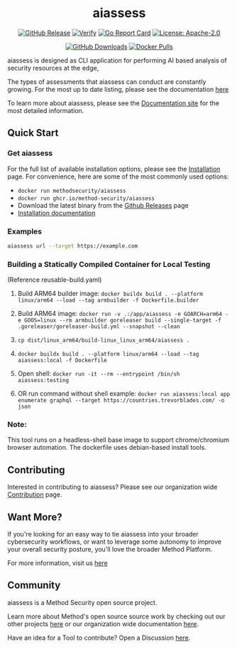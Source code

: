 <div align="center">
<h1>aiassess</h1>

[![GitHub Release][release-img]][release]
[![Verify][verify-img]][verify]
[![Go Report Card][go-report-img]][go-report]
[![License: Apache-2.0][license-img]][license]

[![GitHub Downloads][github-downloads-img]][release]
[![Docker Pulls][docker-pulls-img]][docker-pull]

</div>
aiassess is designed as CLI application for performing AI based analysis of security resources at the edge,

The types of assessments that aiassess can conduct are constantly growing. For the most up to date listing, please see the documentation [here](./docs/index.md)

To learn more about aiassess, please see the [Documentation site](https://method-security.github.io/aiassess/) for the most detailed information.

## Quick Start

### Get aiassess

For the full list of available installation options, please see the [Installation](./getting-started/installation.md) page. For convenience, here are some of the most commonly used options:

- `docker run methodsecurity/aiassess`
- `docker run ghcr.io/method-security/aiassess`
- Download the latest binary from the [Github Releases](https://github.com/Method-Security/aiassess/releases/latest) page
- [Installation documentation](./getting-started/installation.md)

### Examples

```bash
aiassess url --target https://example.com
```

### Building a Statically Compiled Container for Local Testing
(Reference reusable-build.yaml)

1. Build ARM64 builder image: `docker buildx build . --platform linux/arm64 --load --tag armbuilder -f Dockerfile.builder`

2. Build ARM64 image: `docker run -v .:/app/aiassess -e GOARCH=arm64 -e GOOS=linux --rm armbuilder goreleaser build --single-target -f .goreleaser/goreleaser-build.yml --snapshot --clean`

3. `cp dist/linux_arm64/build-linux_linux_arm64/aiassess .`

4. `docker buildx build . --platform linux/arm64 --load --tag aiassess:local -f Dockerfile`

5. Open shell: `docker run -it --rm --entrypoint /bin/sh aiassess:testing`

6. OR run command without shell example: `docker run aiassess:local app enumerate graphql --target https://countries.trevorblades.com/ -o json`


### Note:
This tool runs on a headless-shell base image to support chrome/chromium browser automation. The dockerfile uses debian-based install tools. 

## Contributing

Interested in contributing to aiassess? Please see our organization wide [Contribution](https://method-security.github.io/community/contribute/discussions.html) page.

## Want More?

If you're looking for an easy way to tie aiassess into your broader cybersecurity workflows, or want to leverage some autonomy to improve your overall security posture, you'll love the broader Method Platform.

For more information, visit us [here](https://method.security)

## Community

aiassess is a Method Security open source project.

Learn more about Method's open source source work by checking out our other projects [here](https://github.com/Method-Security) or our organization wide documentation [here](https://method-security.github.io).

Have an idea for a Tool to contribute? Open a Discussion [here](https://github.com/Method-Security/Method-Security.github.io/discussions).

[verify]: https://github.com/Method-Security/aiassess/actions/workflows/verify.yml
[verify-img]: https://github.com/Method-Security/aiassess/actions/workflows/verify.yml/badge.svg
[go-report]: https://goreportcard.com/report/github.com/Method-Security/aiassess
[go-report-img]: https://goreportcard.com/badge/github.com/Method-Security/aiassess
[release]: https://github.com/Method-Security/aiassess/releases
[releases]: https://github.com/Method-Security/aiassess/releases/latest
[release-img]: https://img.shields.io/github/release/Method-Security/aiassess.svg?logo=github
[github-downloads-img]: https://img.shields.io/github/downloads/Method-Security/aiassess/total?logo=github
[docker-pulls-img]: https://img.shields.io/docker/pulls/methodsecurity/aiassess?logo=docker&label=docker%20pulls%20%2F%20aiassess
[docker-pull]: https://hub.docker.com/r/methodsecurity/aiassess
[license]: https://github.com/Method-Security/aiassess/blob/main/LICENSE
[license-img]: https://img.shields.io/badge/License-Apache%202.0-blue.svg
